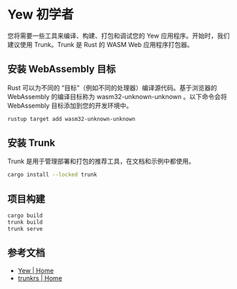 # Yew 初学者

您将需要一些工具来编译、构建、打包和调试您的 Yew 应用程序。开始时，我们建议使用 Trunk。Trunk 是 Rust 的 WASM Web 应用程序打包器。

## 安装 WebAssembly 目标

Rust 可以为不同的 “目标”（例如不同的处理器）编译源代码。基于浏览器的 WebAssembly 的编译目标称为 wasm32-unknown-unknown 。以下命令会将 WebAssembly 目标添加到您的开发环境中。

```sh
rustup target add wasm32-unknown-unknown
```

## 安装 Trunk

Trunk 是用于管理部署和打包的推荐工具，在文档和示例中都使用。

```sh
cargo install --locked trunk
```

## 项目构建

```sh
cargo build
trunk build
trunk serve
```

## 参考文档

- [Yew | Home](https://yew.rs/)
- [trunkrs | Home](https://trunkrs.dev/#install)
